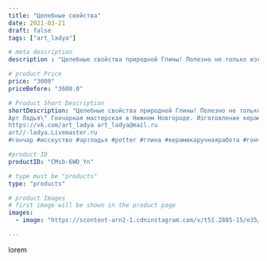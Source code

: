 ```yaml
---
title: "Целебные свойства"
date: 2021-03-21
draft: false
tags: ["art_ladya"]

# meta description
description : "Целебные свойства природной Глины! Полезно не только изготавливать из глины и пользоваться гончарной посудой, а так же намазываться глиной и даже принимать во е"

# product Price
price: "3000"
priceBefore: "3600.0"

# Product Short Description
shortDescription: "Целебные свойства природной Глины! Полезно не только изготавливать из глины и пользоваться гончарной посудой, а так же намазываться глиной и даже принимать во её внутрь! :) 
Арт Ладья\" Гончарная мастерская в Нижнем Новгороде. Изготовление керамики и мастер//-классы по обучению. 
https://vk.com/art_ladya art_ladya@mail.ru 
art//-ladya.Livemaster.ru
#гончар #исскуство #артладья #potter #глина #керамикаручнаяработа #гончарнаямастерская #керамиканазаказ #handmade #посудаизглины #керамика #гончарнаяпосуда #эксклюзивнаякерамика #dishes #decor #ceramicar #nntoday #claygoods #фестиваль #earthenware #ceramic #целебнаяглина #artladya #мастеркласс #нижнийновгород #ceramicart #обучение #гончарныйкруг #авторскаякерамика"

#product ID
productID: "CMsb-6WD_Yn"

# type must be "products"
type: "products"

# product Images
# first image will be shown in the product page
images:
  - image: "https://scontent-arn2-1.cdninstagram.com/v/t51.2885-15/e35/162740742_192316315698777_2294712109324094300_n.jpg?tp=1&_nc_ht=scontent-arn2-1.cdninstagram.com&_nc_cat=109&_nc_ohc=Q9PtFbAFgrsAX_rg0Lb&ccb=7-4&oh=e9b5322124f4e0f8bc95bcfa6a107680&oe=6083C8CC&_nc_sid=86f79a&ig_cache_key=MjUzNDUyMzc2MDgxMzI3NDY2Mw%3D%3D.2-ccb7-4"

---
```

lorem
